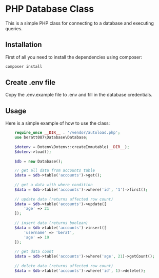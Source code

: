 # PHP Database Class

This is a simple PHP class for connecting to a database and executing queries.

## Installation

First of all you need to install the dependencies using composer:

```php
composer install
```

## Create .env file

Copy the .env.example file to .env and fill in the database credentials.

## Usage

Here is a simple example of how to use the class:

```php
    require_once __DIR__ . '/vendor/autoload.php';
    use beratt087\Database\Database;
    
    $dotenv = Dotenv\Dotenv::createImmutable(__DIR__);
    $dotenv->load();
    
    $db = new Database();

    // get all data from accounts table
    $data = $db->table('accounts')->get();
    
    // get a data with where condition
    $data = $db->table('accounts')->where('id', '1')->first();
    
    // update data (returns affected row count)
    $data = $db->table('accounts')->update([
        'age' => 21
    ]);
    
    // insert data (returns boolean)
    $data = $db->table('accounts')->insert([
        'username' => 'berat',
        'age' => 19
    ]);
    
    // get data count
    $data = $db->table('accounts')->where('age', 21)->getCount();
    
    // delete data (returns affected row count)
    $data = $db->table('accounts')->where('id', 1)->delete();

```



     